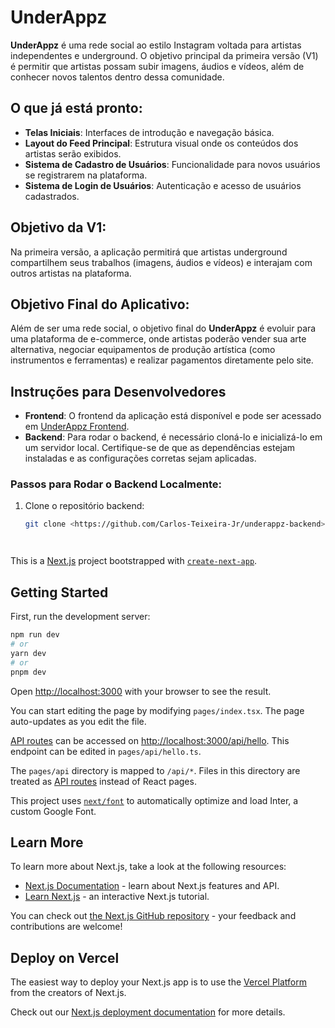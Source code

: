 # **UnderAppz**

**UnderAppz** é uma rede social ao estilo Instagram voltada para artistas independentes e underground. O objetivo principal da primeira versão (V1) é permitir que artistas possam subir imagens, áudios e vídeos, além de conhecer novos talentos dentro dessa comunidade.

## **O que já está pronto:**
- **Telas Iniciais**: Interfaces de introdução e navegação básica.
- **Layout do Feed Principal**: Estrutura visual onde os conteúdos dos artistas serão exibidos.
- **Sistema de Cadastro de Usuários**: Funcionalidade para novos usuários se registrarem na plataforma.
- **Sistema de Login de Usuários**: Autenticação e acesso de usuários cadastrados.

## **Objetivo da V1:**
Na primeira versão, a aplicação permitirá que artistas underground compartilhem seus trabalhos (imagens, áudios e vídeos) e interajam com outros artistas na plataforma.

## **Objetivo Final do Aplicativo:**
Além de ser uma rede social, o objetivo final do **UnderAppz** é evoluir para uma plataforma de e-commerce, onde artistas poderão vender sua arte alternativa, negociar equipamentos de produção artística (como instrumentos e ferramentas) e realizar pagamentos diretamente pelo site.

## **Instruções para Desenvolvedores**

- **Frontend**: O frontend da aplicação está disponível e pode ser acessado em [UnderAppz Frontend](https://underappz.vercel.app/).
- **Backend**: Para rodar o backend, é necessário cloná-lo e inicializá-lo em um servidor local. Certifique-se de que as dependências estejam instaladas e as configurações corretas sejam aplicadas.

### **Passos para Rodar o Backend Localmente:**

1. Clone o repositório backend:  
   ```bash
   git clone <https://github.com/Carlos-Teixeira-Jr/underappz-backend>




This is a [Next.js](https://nextjs.org/) project bootstrapped with [`create-next-app`](https://github.com/vercel/next.js/tree/canary/packages/create-next-app).

## Getting Started

First, run the development server:

```bash
npm run dev
# or
yarn dev
# or
pnpm dev
```

Open [http://localhost:3000](http://localhost:3000) with your browser to see the result.

You can start editing the page by modifying `pages/index.tsx`. The page auto-updates as you edit the file.

[API routes](https://nextjs.org/docs/api-routes/introduction) can be accessed on [http://localhost:3000/api/hello](http://localhost:3000/api/hello). This endpoint can be edited in `pages/api/hello.ts`.

The `pages/api` directory is mapped to `/api/*`. Files in this directory are treated as [API routes](https://nextjs.org/docs/api-routes/introduction) instead of React pages.

This project uses [`next/font`](https://nextjs.org/docs/basic-features/font-optimization) to automatically optimize and load Inter, a custom Google Font.

## Learn More

To learn more about Next.js, take a look at the following resources:

- [Next.js Documentation](https://nextjs.org/docs) - learn about Next.js features and API.
- [Learn Next.js](https://nextjs.org/learn) - an interactive Next.js tutorial.

You can check out [the Next.js GitHub repository](https://github.com/vercel/next.js/) - your feedback and contributions are welcome!

## Deploy on Vercel

The easiest way to deploy your Next.js app is to use the [Vercel Platform](https://vercel.com/new?utm_medium=default-template&filter=next.js&utm_source=create-next-app&utm_campaign=create-next-app-readme) from the creators of Next.js.

Check out our [Next.js deployment documentation](https://nextjs.org/docs/deployment) for more details.
